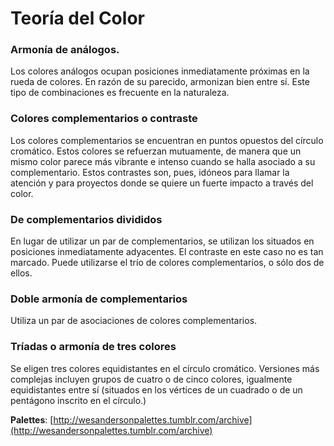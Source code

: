 # Teoría del Color

### Armonía de análogos.

Los colores análogos ocupan posiciones inmediatamente próximas en la rueda de colores. En razón de su parecido, armonizan bien entre sí. Este tipo de combinaciones es frecuente en la naturaleza.

### Colores complementarios o contraste

Los colores complementarios se encuentran en puntos opuestos del círculo cromático. Estos colores se refuerzan mutuamente, de manera que un mismo color parece más vibrante e intenso cuando se halla asociado a su complementario. Estos contrastes son, pues, idóneos para llamar la atención y para proyectos donde se quiere un fuerte impacto a través del color.

### De complementarios divididos

En lugar de utilizar un par de complementarios, se utilizan los situados en posiciones inmediatamente adyacentes. El contraste en este caso no es tan marcado. Puede utilizarse el trío de colores complementarios, o sólo dos de ellos.

### Doble armonía de complementarios

Utiliza un par de asociaciones de colores complementarios.

### Tríadas o armonía de tres colores

Se eligen tres colores equidistantes en el círculo cromático. Versiones más complejas incluyen grupos de cuatro o de cinco colores, igualmente equidistantes entre sí \(situados en los vértices de un cuadrado o de un pentágono inscrito en el círculo.\)

**Palettes**: [http://wesandersonpalettes.tumblr.com/archive](http://wesandersonpalettes.tumblr.com/archive)



